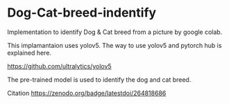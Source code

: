 # Dog-Cat-breed-indentify
Implementation to identify Dog &amp; Cat breed from a picture by google colab.

This implamantaion uses yolov5. The way to use yolov5 and pytorch hub is explained here.

https://github.com/ultralytics/yolov5

The pre-trained model is used to identify the dog and cat breed.

Citation
https://zenodo.org/badge/latestdoi/264818686

